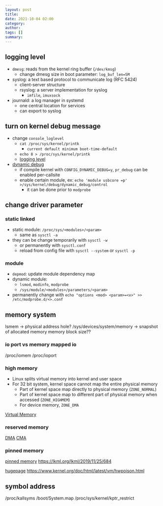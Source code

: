 ```yaml
---
layout: post
title:
date: 2021-10-04 02:00
category:
author:
tags: []
summary:
---
```


## logging level

- `dmesg`: reads from the kernel ring buffer (`/dev/kmsg`)
  - change dmesg size in boot parameter: `log_buf_len=5M`
- syslog: a text based protocol to communicate log (RFC 5424)
  - client-server structure
  - rsyslog: a server implementation for syslog
    - `imfile`, `imuxsock`
- journald: a log manager in systemd
  - one central location for services
  - can export to syslog

## turn on kernel debug message

- change `console_loglevel`
  - `cat /proc/sys/kernel/printk`
    - `current default minimum boot-time-default`
  - `echo 8 > /proc/sys/kernel/printk`
  - [logging level](https://elinux.org/Debugging_by_printing)
- [dynamic debug](https://www.kernel.org/doc/html/v4.19/admin-guide/dynamic-debug-howto.html)
  - if compile kernel with `CONFIG_DYNAMIC_DEBUG=y`, `pr_debug` can be enabled per-callsite
  - enable certain module, ex: `echo 'module usbcore =p' >/sys/kernel/debug/dynamic_debug/control`
    - it can be done prior to `modprobe`

## change driver parameter

### static linked

- static module: `/proc/sys/<modules>/<param>`
  - same as `sysctl -a`
- they can be change temporarily with `sysctl -w`
  - or permanently with `sysctl.conf`
  - reload from config file with `sysctl --system` or `sysctl -p`

### module

- `depmod`: update module dependency map
- dynamic module:
  - `lsmod`, `modinfo`, `modprobe`
  - `/sys/module/<modules>/parameters/<param>`
- permanently change with `echo "options <mod> <param>=<x>" >> /etc/modprobe.d/<>.conf`

## memory system

lsmem -> physical address hole?
/sys/devices/system/memory -> snapshot of allocated memory
memory block size??

### io port vs memory mapped io

/proc/iomem
/proc/ioport

### high memory

- Linux splits virtual memory into kernel and user space
- For 32 bit system, kernel space cannot map the entire physical memory
  - Part of kernel space map directly to physical memory (`ZONE_NORMAL`)
  - Part of kernel space map to different part of physical memory when accessed (`ZONE_HIGHMEM`)
  - For device memory, `ZONE_DMA`

[Virtual Memory](https://lwn.net/Articles/75174/)

### reserved memory

[DMA](https://www.kernel.org/doc/Documentation/DMA-API-HOWTO.txt)
[CMA](https://lwn.net/Articles/486301/)

### pinned memory

[pinned memory](https://lwn.net/Articles/600502/)
https://lkml.org/lkml/2019/11/25/684

[hugepage](https://lwn.net/Articles/379748/)
https://www.kernel.org/doc/html/latest/vm/hwpoison.html

## symbol address

/proc/kallsyms
/boot/System.map
/proc/sys/kernel/kptr_restrict

